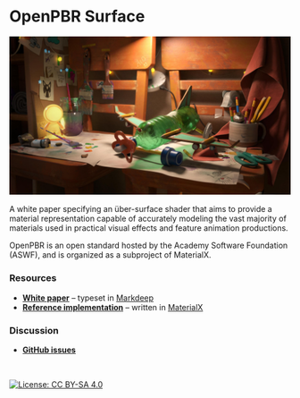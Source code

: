 # OpenPBR Surface

<p align="center">
    <img src="images/OpenPBR title.jpg" title="OpenPBR demonstration scene"/>
</p>

A white paper specifying an über-surface shader that aims to provide a material representation capable of accurately modeling the vast majority of materials used in practical visual effects and feature animation productions.

OpenPBR is an open standard hosted by the Academy Software Foundation (ASWF), and is organized as a subproject of MaterialX.

### Resources

* **[White paper](https://academysoftwarefoundation.github.io/OpenPBR/)** – typeset in [Markdeep](https://casual-effects.com/markdeep/)
* **[Reference implementation](reference/open_pbr_surface.mtlx)** – written in [MaterialX](https://materialx.org/)

### Discussion
* **[GitHub issues](https://github.com/AcademySoftwareFoundation/OpenPBR/issues)**

<br/>

[![License: CC BY-SA 4.0](https://img.shields.io/badge/License-Apache%202.0-informational.svg)](LICENSE.txt)
